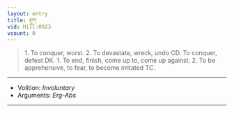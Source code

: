 ```yaml
---
layout: entry
title: རྡུག་
vid: Hill:0923
vcount: 0
---
```

> 1\. To conquer, worst\. 2\. To devastate, wreck, undo CD\. To conquer, defeat DK\. 1\. To end, finish, come up to, come up against\. 2\. To be apprehensive, to fear, to become irritated TC\.

---
* Volition: _Involuntary_
* Arguments: _Erg-Abs_

---

